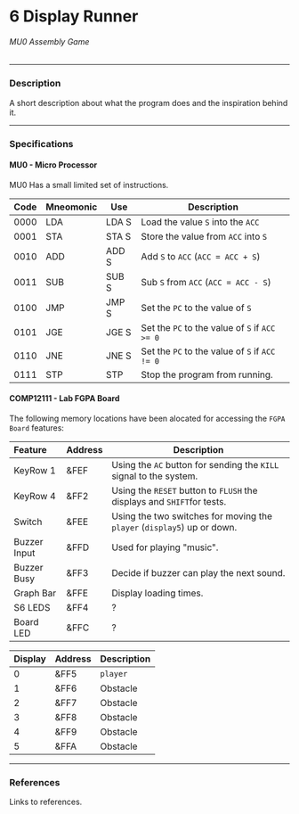 6 Display Runner
===
###### MU0 Assembly Game

---
### Description
A short description about what the program does and the inspiration behind it.




---
### Specifications

#### MU0 - Micro Processor

MU0 Has a small limited set of instructions.

| Code | Mneomonic | Use      | Description                                               |
|------|-----------|----------|-----------------------------------------------------------|
| 0000 | LDA       | LDA S    | Load the value ```S``` into the ```ACC```                 |
| 0001 | STA       | STA S    | Store the value from ```ACC``` into ```S```               |
| 0010 | ADD       | ADD S    | Add ```S``` to ```ACC``` (```ACC = ACC + S```)            |
| 0011 | SUB       | SUB S    | Sub ```S``` from ```ACC``` (```ACC = ACC - S```)          |
| 0100 | JMP       | JMP S    | Set the ```PC``` to the value of ```S```                  |
| 0101 | JGE       | JGE S    | Set the ```PC``` to the value of ```S``` if ```ACC >= 0```|
| 0110 | JNE       | JNE S    | Set the ```PC``` to the value of ```S``` if ```ACC != 0```|
| 0111 | STP       | STP      | Stop the program from running.                            |



#### COMP12111 - Lab FGPA Board
The following memory locations have been alocated for accessing the ```FGPA Board``` features:

| Feature       | Address       | Description                                                                       |
|:------------- |:--------------|-----------------------------------------------------------------------------------|
| KeyRow 1      | &FEF          | Using the ```AC``` button for sending the ```KILL``` signal to the system.        |
| KeyRow 4      | &FF2          | Using the ```RESET``` button to ```FLUSH``` the displays and ```SHIFT```for tests.|
| Switch        | &FEE          | Using the two switches for moving the ```player``` (```display5```) up or down.   |
| Buzzer Input  | &FFD          | Used for playing "music".                                                         |
| Buzzer Busy   | &FF3          | Decide if buzzer can play the next sound.                                         |
| Graph Bar     | &FFE          | Display loading times.                                                            |
| S6 LEDS       | &FF4          | ?                                                                                 |
| Board LED     | &FFC          | ?                                                                                 |

| Display | Address | Description     |
|---------|---------|-----------------|
|   0     | &FF5    |   ```player```  |
|   1     | &FF6    | Obstacle        |
|   2     | &FF7    | Obstacle        |
|   3     | &FF8    | Obstacle        |
|   4     | &FF9    | Obstacle        |
|   5     | &FFA    | Obstacle        |

---
### References
Links to references.
